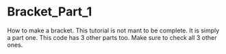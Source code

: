 # Bracket_Part_1

How to make a bracket. This tutorial is not mant to be complete. It is simply a part one. This code has 3 other parts too. Make sure to check all 3 other ones.
